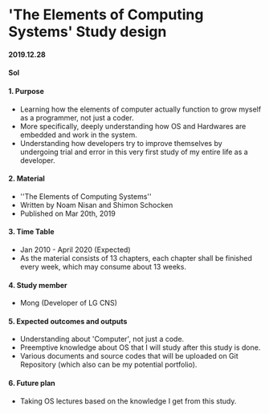 # 'The Elements of Computing Systems' Study design

#### 																																																															 2019.12.28

#### 																																		  																																			  Sol



#### 1. Purpose

- Learning how the elements of computer actually function to grow myself as a programmer, not just a coder.
- More specifically, deeply understanding how OS and Hardwares are embedded and work in the system.
- Understanding how developers try to improve themselves by undergoing trial and error in this very first study of my entire life as a developer.



#### 2. Material

- ''The Elements of Computing Systems''
- Written by Noam Nisan and Shimon Schocken
- Published on Mar 20th, 2019



#### 3. Time Table

- Jan 2010 - April 2020 (Expected)
- As the material consists of 13 chapters, each chapter shall be finished every week, which may consume about 13 weeks.



#### 4. Study member

- Mong (Developer of LG CNS)



#### 5. Expected outcomes and outputs

- Understanding about 'Computer', not just a code.
- Preemptive knowledge about OS that I will study after this study is done.
- Various documents and source codes that will be uploaded on Git Repository (which also can be my potential portfolio).



#### 6. Future plan

- Taking OS lectures based on the knowledge I get from this study.